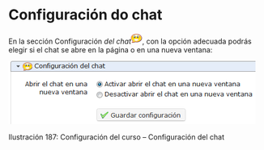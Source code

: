 # Configuración do chat

En la sección Configuración _del chat_![](../../.gitbook/assets/graphics326%20%284%29.png), con la opción adecuada podrás elegir si el chat se abre en la página o en una nueva ventana:

![](../../.gitbook/assets/images245%20%284%29.png)

Ilustración 187: Configuración del curso – Configuración del chat

